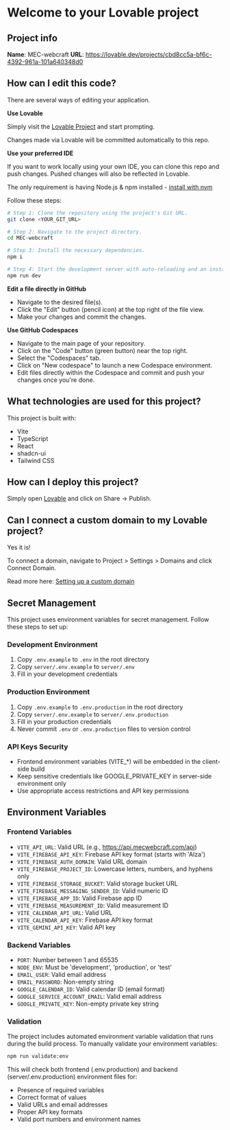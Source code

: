 # Welcome to your Lovable project

## Project info

**Name**: MEC-webcraft
**URL**: https://lovable.dev/projects/cbd8cc5a-bf6c-4392-961a-101a640348d0

## How can I edit this code?

There are several ways of editing your application.

**Use Lovable**

Simply visit the [Lovable Project](https://lovable.dev/projects/cbd8cc5a-bf6c-4392-961a-101a640348d0) and start prompting.

Changes made via Lovable will be committed automatically to this repo.

**Use your preferred IDE**

If you want to work locally using your own IDE, you can clone this repo and push changes. Pushed changes will also be reflected in Lovable.

The only requirement is having Node.js & npm installed - [install with nvm](https://github.com/nvm-sh/nvm#installing-and-updating)

Follow these steps:

```sh
# Step 1: Clone the repository using the project's Git URL.
git clone <YOUR_GIT_URL>

# Step 2: Navigate to the project directory.
cd MEC-webcraft

# Step 3: Install the necessary dependencies.
npm i

# Step 4: Start the development server with auto-reloading and an instant preview.
npm run dev
```

**Edit a file directly in GitHub**

- Navigate to the desired file(s).
- Click the "Edit" button (pencil icon) at the top right of the file view.
- Make your changes and commit the changes.

**Use GitHub Codespaces**

- Navigate to the main page of your repository.
- Click on the "Code" button (green button) near the top right.
- Select the "Codespaces" tab.
- Click on "New codespace" to launch a new Codespace environment.
- Edit files directly within the Codespace and commit and push your changes once you're done.

## What technologies are used for this project?

This project is built with:

- Vite
- TypeScript
- React
- shadcn-ui
- Tailwind CSS

## How can I deploy this project?

Simply open [Lovable](https://lovable.dev/projects/cbd8cc5a-bf6c-4392-961a-101a640348d0) and click on Share -> Publish.

## Can I connect a custom domain to my Lovable project?

Yes it is!

To connect a domain, navigate to Project > Settings > Domains and click Connect Domain.

Read more here: [Setting up a custom domain](https://docs.lovable.dev/tips-tricks/custom-domain#step-by-step-guide)

## Secret Management

This project uses environment variables for secret management. Follow these steps to set up:

### Development Environment
1. Copy `.env.example` to `.env` in the root directory
2. Copy `server/.env.example` to `server/.env`
3. Fill in your development credentials

### Production Environment
1. Copy `.env.example` to `.env.production` in the root directory
2. Copy `server/.env.example` to `server/.env.production`
3. Fill in your production credentials
4. Never commit `.env` or `.env.production` files to version control

### API Keys Security
- Frontend environment variables (VITE_*) will be embedded in the client-side build
- Keep sensitive credentials like GOOGLE_PRIVATE_KEY in server-side environment only
- Use appropriate access restrictions and API key permissions

## Environment Variables

### Frontend Variables
- `VITE_API_URL`: Valid URL (e.g., https://api.mecwebcraft.com/api)
- `VITE_FIREBASE_API_KEY`: Firebase API key format (starts with 'AIza')
- `VITE_FIREBASE_AUTH_DOMAIN`: Valid URL domain
- `VITE_FIREBASE_PROJECT_ID`: Lowercase letters, numbers, and hyphens only
- `VITE_FIREBASE_STORAGE_BUCKET`: Valid storage bucket URL
- `VITE_FIREBASE_MESSAGING_SENDER_ID`: Valid numeric ID
- `VITE_FIREBASE_APP_ID`: Valid Firebase app ID
- `VITE_FIREBASE_MEASUREMENT_ID`: Valid measurement ID
- `VITE_CALENDAR_API_URL`: Valid URL
- `VITE_CALENDAR_API_KEY`: Firebase API key format
- `VITE_GEMINI_API_KEY`: Valid API key

### Backend Variables
- `PORT`: Number between 1 and 65535
- `NODE_ENV`: Must be 'development', 'production', or 'test'
- `EMAIL_USER`: Valid email address
- `EMAIL_PASSWORD`: Non-empty string
- `GOOGLE_CALENDAR_ID`: Valid calendar ID (email format)
- `GOOGLE_SERVICE_ACCOUNT_EMAIL`: Valid email address
- `GOOGLE_PRIVATE_KEY`: Non-empty private key string

### Validation
The project includes automated environment variable validation that runs during the build process. To manually validate your environment variables:
```bash
npm run validate:env
```

This will check both frontend (.env.production) and backend (server/.env.production) environment files for:
- Presence of required variables
- Correct format of values
- Valid URLs and email addresses
- Proper API key formats
- Valid port numbers and environment names
